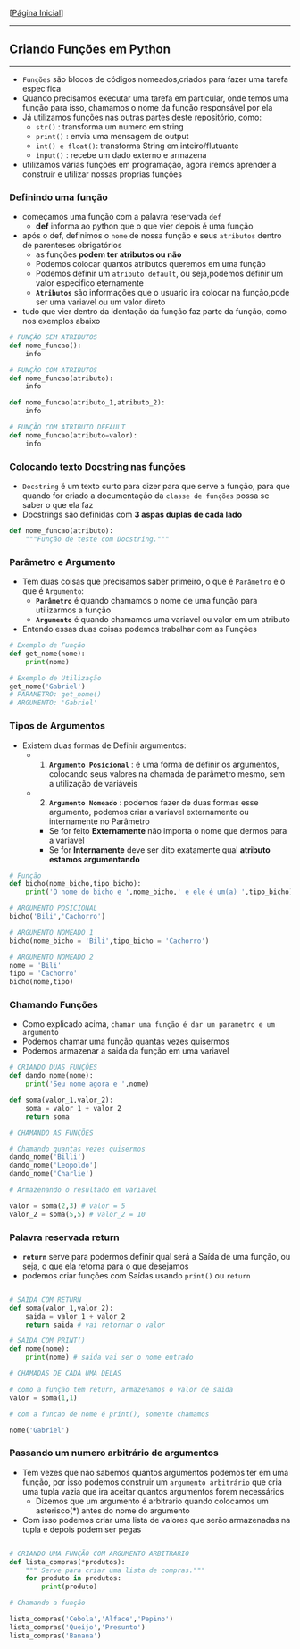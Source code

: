 [[Página Inicial](../prog_python/home.md)]

---

## Criando Funções em Python

---

* `Funções` são blocos de códigos nomeados,criados para fazer uma tarefa especifica
* Quando precisamos executar uma tarefa em particular, onde temos uma função para isso, chamamos o nome da função responsável por ela
* Já utilizamos funções nas outras partes deste repositório, como: 
    * `str()` : transforma um numero em string
    * `print()` : envia uma mensagem de output
    * `int() e float()`: transforma String em inteiro/flutuante
    * `input()` : recebe um dado externo e armazena
* utilizamos várias funções em programação, agora iremos aprender a construir e utilizar nossas proprias funções

### Definindo uma função

* começamos uma função com a palavra reservada `def`
    * **def** informa ao python que o que vier depois é uma função
* após o def, definimos o `nome` de nossa função e seus `atributos` dentro de parenteses obrigatórios
    * as funções **podem ter atributos ou não**
    * Podemos colocar quantos atributos queremos em uma função
    * Podemos definir um `atributo default`, ou seja,podemos definir um valor especifico eternamente
    * **`Atributos`** são informações que o usuario ira colocar na função,pode ser uma variavel ou um valor direto
* tudo que vier dentro da identação da função faz parte da função, como nos exemplos abaixo

```python
# FUNÇÃO SEM ATRIBUTOS
def nome_funcao():
    info

# FUNÇÃO COM ATRIBUTOS
def nome_funcao(atributo):
    info

def nome_funcao(atributo_1,atributo_2):
    info

# FUNÇÃO COM ATRIBUTO DEFAULT
def nome_funcao(atributo=valor):
    info
```

### Colocando texto Docstring nas funções

* `Docstring` é um texto curto para dizer para que serve a função, para que quando for criado a documentação da `classe de funções` possa se saber o que ela faz
* Docstrings são definidas com **3 aspas duplas de cada lado**

```python
def nome_funcao(atributo):
    """Função de teste com Docstring."""
```

### Parâmetro e Argumento

* Tem duas coisas que precisamos saber primeiro, o que é `Parâmetro` e o que é `Argumento`:
    * **`Parâmetro`** é quando chamamos o nome de uma função para utilizarmos a função
    * **`Argumento`** é quando chamamos uma variavel ou valor em um atributo 
* Entendo essas duas coisas podemos trabalhar com as Funções

```python
# Exemplo de Função
def get_nome(nome):
    print(nome)

# Exemplo de Utilização
get_nome('Gabriel') 
# PARAMETRO: get_nome()
# ARGUMENTO: 'Gabriel'
```

### Tipos de Argumentos

* Existem duas formas de Definir argumentos:
    * 1) **`Argumento Posicional`** : é uma forma de definir os argumentos, colocando seus valores na chamada de parâmetro mesmo, sem a utilização de variáveis
    * 2) **`Argumento Nomeado`** : podemos fazer de duas formas esse argumento, podemos criar a variavel externamente ou internamente no Parâmetro
        * Se for feito **Externamente** não importa o nome que dermos para a variavel
        * Se for **Internamente** deve ser dito exatamente qual **atributo estamos argumentando**

```python
# Função
def bicho(nome_bicho,tipo_bicho):
    print('O nome do bicho e ',nome_bicho,' e ele é um(a) ',tipo_bicho)

# ARGUMENTO POSICIONAL
bicho('Bili','Cachorro')

# ARGUMENTO NOMEADO 1
bicho(nome_bicho = 'Bili',tipo_bicho = 'Cachorro')

# ARGUMENTO NOMEADO 2
nome = 'Bili'
tipo = 'Cachorro'
bicho(nome,tipo)

```

### Chamando Funções

* Como explicado acima, `chamar uma função é dar um parametro e um argumento`
* Podemos chamar uma função quantas vezes quisermos 
* Podemos armazenar a saida da função em uma variavel

```python
# CRIANDO DUAS FUNÇÕES
def dando_nome(nome):
    print('Seu nome agora e ',nome)

def soma(valor_1,valor_2):
    soma = valor_1 + valor_2
    return soma

# CHAMANDO AS FUNÇÕES

# Chamando quantas vezes quisermos
dando_nome('Billi')
dando_nome('Leopoldo')
dando_nome('Charlie')

# Armazenando o resultado em variavel

valor = soma(2,3) # valor = 5
valor_2 = soma(5,5) # valor_2 = 10 
```

### Palavra reservada return

* **`return`** serve para podermos definir qual será a Saída de uma função, ou seja, o que ela retorna para o que desejamos
* podemos criar funções com Saídas usando `print()` ou `return`

```python

# SAIDA COM RETURN
def soma(valor_1,valor_2):
    saida = valor_1 + valor_2
    return saida # vai retornar o valor 

# SAIDA COM PRINT()
def nome(nome):
    print(nome) # saida vai ser o nome entrado

# CHAMADAS DE CADA UMA DELAS

# como a função tem return, armazenamos o valor de saida
valor = soma(1,1)

# com a funcao de nome é print(), somente chamamos

nome('Gabriel')
```

### Passando um numero arbitrário de argumentos

* Tem vezes que não sabemos quantos argumentos podemos ter em uma função, por isso podemos construir um `argumento arbitrário` que cria uma tupla vazia que ira aceitar quantos argumentos forem necessários
    * Dizemos que um argumento é arbitrario quando colocamos um asterisco(*) antes do nome do argumento
* Com isso podemos criar uma lista de valores que serão armazenadas na tupla e depois podem ser pegas

```python

# CRIANDO UMA FUNÇÃO COM ARGUMENTO ARBITRARIO
def lista_compras(*produtos):
    """ Serve para criar uma lista de compras."""
    for produto in produtos:
        print(produto)

# Chamando a função

lista_compras('Cebola','Alface','Pepino')
lista_compras('Queijo','Presunto')
lista_compras('Banana')

```





